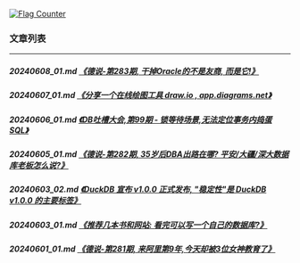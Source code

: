 <a rel="nofollow" href="http://info.flagcounter.com/h9V1"  ><img src="http://s03.flagcounter.com/count/h9V1/bg_FFFFFF/txt_000000/border_CCCCCC/columns_2/maxflags_12/viewers_0/labels_0/pageviews_0/flags_0/"  alt="Flag Counter"  border="0"  ></a>  
  
### 文章列表  
----  
##### 20240608_01.md   [《德说-第283期, 干掉Oracle的不是友商, 而是它!》](20240608_01.md)  
##### 20240607_01.md   [《分享一个在线绘图工具 draw.io , app.diagrams.net》](20240607_01.md)  
##### 20240606_01.md   [《DB吐槽大会,第99期 - 锁等待场景,无法定位事务内捣蛋SQL》](20240606_01.md)  
##### 20240605_01.md   [《德说-第282期, 35岁后DBA出路在哪? 平安/大疆/深大数据库老板怎么说?》](20240605_01.md)  
##### 20240603_02.md   [《DuckDB 宣布 v1.0.0 正式发布, "稳定性"是 DuckDB v1.0.0 的主要标签》](20240603_02.md)  
##### 20240603_01.md   [《推荐几本书和网站: 看完可以写一个自己的数据库?》](20240603_01.md)  
##### 20240601_01.md   [《德说-第281期, 来阿里第9年,今天却被3位女神教育了》](20240601_01.md)  

